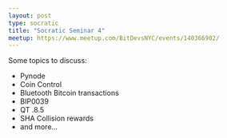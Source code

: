 ```yaml
---
layout: post
type: socratic
title: "Socratic Seminar 4"
meetup: https://www.meetup.com/BitDevsNYC/events/140366902/
---
```


Some topics to discuss:

- Pynode
- Coin Control
- Bluetooth Bitcoin transactions
- BIP0039
- QT .8.5
- SHA Collision rewards
- and more...

